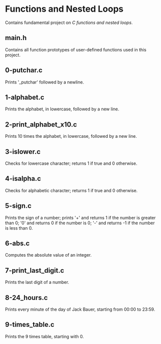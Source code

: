 # Functions and Nested Loops
Contains fundamental project on *C functions and nested loops*.

## main.h
Contains all function prototypes of user-defined functions used in this project.

## 0-putchar.c
Prints '_putchar' followed by a newline.

## 1-alphabet.c
Prints the alphabet, in lowercase, followed by a new line.

## 2-print_alphabet_x10.c
Prints 10 times the alphabet, in lowercase, followed by a new line.

## 3-islower.c
Checks for lowercase character; returns 1 if true and 0 otherwise.

## 4-isalpha.c
Checks for alphabetic character; returns 1 if true and 0 otherwise.

## 5-sign.c
Prints the sign of a number; prints '+' and returns 1 if the number is greater
than 0; '0' and returns 0 if the number is 0; '-' and returns -1 if the number
is less than 0.

## 6-abs.c
Computes the absolute value of an integer.

## 7-print_last_digit.c
Prints the last digit of a number.

## 8-24_hours.c
Prints every minute of the day of Jack Bauer, starting from 00:00 to 23:59.

## 9-times_table.c
Prints the 9 times table, starting with 0.
